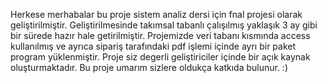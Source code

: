 Herkese merhabalar bu proje sistem analiz dersi için fnal projesi olarak geliştirilmiştir. Geliştirilmesinde takımsal tabanlı çalışılmış yaklaşık 3 ay gibi bir sürede hazır hale getirilmiştir. Projemizde veri tabanı kısmında access kullanılmış ve ayrıca sipariş tarafındaki pdf işlemi içinde ayrı bir paket program yüklenmiştir. Proje siz degerli geliştiriciler içinde bir açık kaynak oluşturmaktadır. Bu proje umarım sizlere oldukça katkıda bulunur. :)
